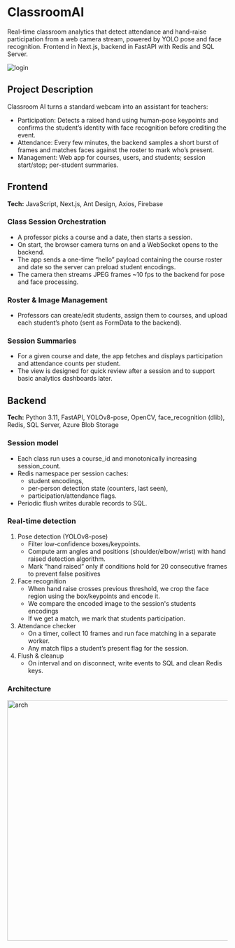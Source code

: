 # ClassroomAI
Real-time classroom analytics that detect attendance and hand-raise participation from a web camera stream, powered by YOLO pose and face recognition. Frontend in Next.js, backend in FastAPI with Redis and SQL Server.

![login](https://github.com/user-attachments/assets/fdfec244-9c39-4438-b68e-e0187361eef9)

## Project Description
Classroom AI turns a standard webcam into an assistant for teachers:
* Participation: Detects a raised hand using human-pose keypoints and confirms the student’s identity with face recognition before crediting the event.
* Attendance: Every few minutes, the backend samples a short burst of frames and matches faces against the roster to mark who’s present.
* Management: Web app for courses, users, and students; session start/stop; per-student summaries.

## Frontend
**Tech:** JavaScript, Next.js, Ant Design, Axios, Firebase

### Class Session Orchestration
* A professor picks a course and a date, then starts a session.
* On start, the browser camera turns on and a WebSocket opens to the backend.
* The app sends a one-time “hello” payload containing the course roster and date so the server can preload student encodings.
* The camera then streams JPEG frames ~10 fps to the backend for pose and face processing.

### Roster & Image Management
* Professors can create/edit students, assign them to courses, and upload each student’s photo (sent as FormData to the backend).

### Session Summaries
* For a given course and date, the app fetches and displays participation and attendance counts per student.
* The view is designed for quick review after a session and to support basic analytics dashboards later.

## Backend
**Tech:** Python 3.11, FastAPI, YOLOv8-pose, OpenCV, face_recognition (dlib), Redis, SQL Server, Azure Blob Storage

### Session model
* Each class run uses a course_id and monotonically increasing session_count.
* Redis namespace per session caches:
  * student encodings,
  * per-person detection state (counters, last seen),
  * participation/attendance flags.
* Periodic flush writes durable records to SQL.

### Real-time detection
1. Pose detection (YOLOv8-pose)
    * Filter low-confidence boxes/keypoints.
    * Compute arm angles and positions (shoulder/elbow/wrist) with hand raised detection algorithm.
    * Mark “hand raised” only if conditions hold for 20 consecutive frames to prevent false positives
2. Face recognition
    * When hand raise crosses previous threshold, we crop the face region using the box/keypoints and encode it.
    * We compare the encoded image to the session's students encodings
    * If we get a match, we mark that students participation.
3. Attendance checker
    * On a timer, collect 10 frames and run face matching in a separate worker.
    * Any match flips a student’s present flag for the session.
4. Flush & cleanup
    * On interval and on disconnect, write events to SQL and clean Redis keys.

### Architecture
<img width="941" height="549" alt="arch" src="https://github.com/user-attachments/assets/b9680824-8049-4073-a320-7c552bec9044" />
